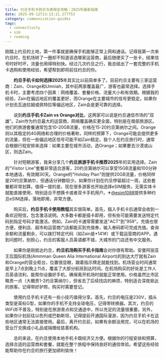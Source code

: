 ```yaml
---
title: 约旦手机卡购买与使用全攻略：2025年最新指南
date: 2025-09-12T13:13:21.277753
category: communication-guides
tags:
  - connectivity
  - sim
  - roaming
---
```


刚踏上约旦的土地，第一件事就是确保手机能够正常上网和通话。记得我第一次来约旦时，在机场转了一圈却不知道该选哪家运营商，最后随便买了一张卡，结果信号时好时坏，流量也用得特别快。经过几次约旦之行，我总结出了一套完整的手机卡选购和使用经验，希望帮到即将前往约旦的你。

　　**约旦手机卡如何选择2025**年其实比以前简单多了。目前约旦主要有三家运营商：Zain、Orange和Umniah，其中前两家覆盖最广，游客也最常选择。选择手机卡时，主要考虑四个因素：网络覆盖、套餐价格、流量大小和有效期。根据我的经验，Zain在偏远地区的覆盖更好，而Orange在主要城市的信号更稳定。如果你计划去瓦迪拉姆或佩特拉等偏远地区，Zain会是更可靠的选择。

　　说到**约旦手机卡Zain vs Orange对比**，这两家可以说是约旦通信市场的"双雄"。Zain作为约旦最大的运营商，网络覆盖确实更全面，特别是在南部旅游区。他们的旅游套餐通常包含10-20GB流量，价格在15-20约旦第纳尔之间。Orange则以其稳定的4G网络和合理的价格著称，同样的预算下，Orange可能会提供更多的流量，但在一些偏远地区信号可能不如Zain稳定。我个人在约旦旅行时，通常会根据行程安排来选择：如果主要在城市活动，选Orange；如果要去沙漠或山区，则选Zain。

　　针对短期游客，我来分享几个**约旦旅游手机卡推荐2025**年的实用选择。Zain的"Visitor Line"套餐非常适合游客，20约旦第纳尔可以享受15GB流量和100分钟本地通话，有效期30天。Orange的"Holiday Plan"则提供20GB流量，价格同样是20约旦第纳尔，但通话分钟数较少。如果你计划在约旦停留超过一周，这些套餐都非常划算。值得一提的是，现在很多游客也开始选择eSIM服务，无需实体卡就能直接使用，特别适合不想换卡或者双卡手机用户。✈[@esim1088](https://t.me/s/esim1088)提供多种约旦eSIM选择，落地即用，非常方便。

　　购买后，**约旦手机卡使用教程**其实很简单。首先，插入手机卡后通常会收到一条欢迎短信，包含激活说明。大多数卡都是插卡即用，但有些可能需要发送特定代码到指定号码才能激活。例如，Zain的卡通常需要发送"ACT"到"959"。充值也很方便，便利店、超市和运营商门店都能买到充值券，输入券码即可完成充值。查询余额和流量剩余，可以拨打特定代码（如Zain是*141#）或下载运营商的APP。遇到问题时，别担心，约旦的客服人员英语都不错，大城市的门店还有中文服务。

　　如果你是刚抵达约旦，**约旦机场购买手机卡指南**会对你很有帮助。安曼阿丽亚王后国际机场(Ammman Queen Alia International Airport)的到达大厅就有Zain和Orange的营业柜台，位置很显眼，跟着指示牌走就能找到。机场营业时间通常是早上7点到晚上11点，覆盖了大部分航班到达时间。在机场购买的好处是工作人员英语流利，能帮你设置好手机，确保离开机场时就能正常使用。价格虽然比市区略贵一点（大概贵1-2约旦第纳尔），但省去了后续找店的麻烦，特别适合深夜抵达的旅客。记得带好护照，购买时需要登记。

　　使用约旦手机卡还有一些小技巧值得分享。首先，约旦的电压是230V，插头类型是英标G型，如果你的手机不支持全球电压，记得带转换器。其次，约旦的WiFi并不普及，特别是在旅游景点和交通途中，所以充足的流量很重要。另外，如果你计划前往以色列或巴勒斯坦，记得提前开通国际漫游，因为约旦手机卡在这些地区通常无法直接使用。最后，离开约旦前，如果有余额没用完，可以在机场的营业厅兑换成小礼品或捐赠给慈善机构。

　　总的来说，在约旦使用本地手机卡既经济又方便。根据你的行程安排和预算，选择合适的运营商和套餐，就能在整个旅程中保持良好的通信体验。希望这些经验能帮助你在约旦的旅行更加顺利愉快！